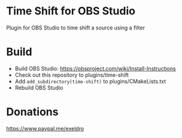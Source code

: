 # Time Shift for OBS Studio

Plugin for OBS Studio to time shift a source using a filter

# Build
- Build OBS Studio: https://obsproject.com/wiki/Install-Instructions
- Check out this repository to plugins/time-shift
- Add `add_subdirectory(time-shift)` to plugins/CMakeLists.txt
- Rebuild OBS Studio

# Donations
https://www.paypal.me/exeldro
